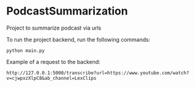 # PodcastSummarization
Project to summarize podcast via urls

To run the project backend, run the following commands:
```
python main.py
```

Example of a request to the backend:
```
http://127.0.0.1:5000/transcribe?url=https://www.youtube.com/watch?v=cjwpxzXlpC8&ab_channel=LexClips
```
